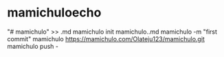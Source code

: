 # mamichuloecho 
"# mamichulo" >> .md
mamichulo init
mamichulo..md
mamichulo -m "first commit"
mamichulo https://mamichulo.com/Olateju123/mamichulo.git
mamichulo push -
